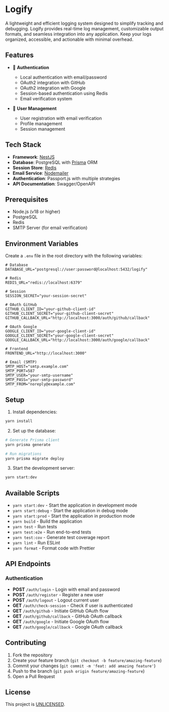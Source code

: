 # Logify

A lightweight and efficient logging system designed to simplify tracking and debugging. Logify provides real-time log management, customizable output formats, and seamless integration into any application. Keep your logs organized, accessible, and actionable with minimal overhead.

## Features

- 🔐 **Authentication**
  - Local authentication with email/password
  - OAuth2 integration with GitHub
  - OAuth2 integration with Google
  - Session-based authentication using Redis
  - Email verification system

- 📝 **User Management**
  - User registration with email verification
  - Profile management
  - Session management

## Tech Stack

- **Framework**: [NestJS](https://nestjs.com/)
- **Database**: PostgreSQL with [Prisma](https://www.prisma.io/) ORM
- **Session Store**: [Redis](https://redis.io/)
- **Email Service**: [Nodemailer](https://nodemailer.com/)
- **Authentication**: Passport.js with multiple strategies
- **API Documentation**: Swagger/OpenAPI

## Prerequisites

- Node.js (v18 or higher)
- PostgreSQL
- Redis
- SMTP Server (for email verification)

## Environment Variables

Create a `.env` file in the root directory with the following variables:

```env
# Database
DATABASE_URL="postgresql://user:password@localhost:5432/logify"

# Redis
REDIS_URL="redis://localhost:6379"

# Session
SESSION_SECRET="your-session-secret"

# OAuth GitHub
GITHUB_CLIENT_ID="your-github-client-id"
GITHUB_CLIENT_SECRET="your-github-client-secret"
GITHUB_CALLBACK_URL="http://localhost:3000/auth/github/callback"

# OAuth Google
GOOGLE_CLIENT_ID="your-google-client-id"
GOOGLE_CLIENT_SECRET="your-google-client-secret"
GOOGLE_CALLBACK_URL="http://localhost:3000/auth/google/callback"

# Frontend
FRONTEND_URL="http://localhost:3000"

# Email (SMTP)
SMTP_HOST="smtp.example.com"
SMTP_PORT=587
SMTP_USER="your-smtp-username"
SMTP_PASS="your-smtp-password"
SMTP_FROM="noreply@example.com"
```

## Setup

1. Install dependencies:
```bash
yarn install
```

2. Set up the database:
```bash
# Generate Prisma client
yarn prisma generate

# Run migrations
yarn prisma migrate deploy
```

3. Start the development server:
```bash
yarn start:dev
```

## Available Scripts

- `yarn start:dev` - Start the application in development mode
- `yarn start:debug` - Start the application in debug mode
- `yarn start:prod` - Start the application in production mode
- `yarn build` - Build the application
- `yarn test` - Run tests
- `yarn test:e2e` - Run end-to-end tests
- `yarn test:cov` - Generate test coverage report
- `yarn lint` - Run ESLint
- `yarn format` - Format code with Prettier

## API Endpoints

### Authentication

- **POST** `/auth/login` - Login with email and password
- **POST** `/auth/register` - Register a new user
- **POST** `/auth/logout` - Logout current user
- **GET** `/auth/check-session` - Check if user is authenticated
- **GET** `/auth/github` - Initiate GitHub OAuth flow
- **GET** `/auth/github/callback` - GitHub OAuth callback
- **GET** `/auth/google` - Initiate Google OAuth flow
- **GET** `/auth/google/callback` - Google OAuth callback

## Contributing

1. Fork the repository
2. Create your feature branch (`git checkout -b feature/amazing-feature`)
3. Commit your changes (`git commit -m 'feat: add amazing feature'`)
4. Push to the branch (`git push origin feature/amazing-feature`)
5. Open a Pull Request

## License

This project is [UNLICENSED](LICENSE.md).
